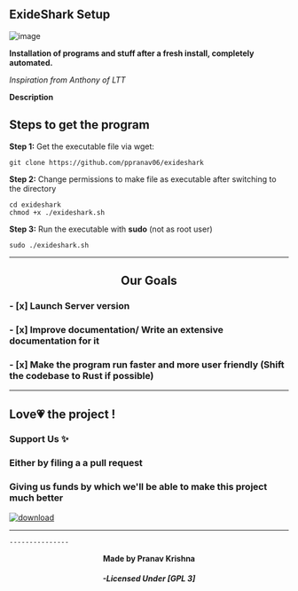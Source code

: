##                    <strong>   ExideShark Setup</strong>

![image](https://user-images.githubusercontent.com/93813737/172992710-a47f54a9-16f7-4839-8634-bd9570103282.png)


  **Installation  of programs and stuff after a fresh install, completely automated.**  

_Inspiration from Anthony of LTT_

**Description**



## Steps to get the program

**Step 1:** Get the executable file via wget:

    git clone https://github.com/ppranav06/exideshark

**Step 2:** Change permissions to make file as executable after switching to the directory

    cd exideshark
    chmod +x ./exideshark.sh

**Step 3:** Run the executable with **sudo** (not as root user)

    sudo ./exideshark.sh

   
    
   
   ----------------   
<h2 align="center">Our Goals</h2> 


### - [x]   Launch Server version 

### - [x]  Improve documentation/ Write an extensive documentation for it 

### - [x]  Make the program run faster and more user friendly (Shift the codebase to Rust if possible)


   -----------
## Love💗 the project ! 
###   Support Us  ✨
###  Either by filing a a pull request 
###  Giving us funds by which we'll be able to make this project much better 
[![download](https://github.com/AmanBhatnagar12/ExideShark/assets/93813737/159b0119-7c3f-4c41-af42-782c7615b179)](paypal.me/ExideShark)

    
----------------------
 


    
    ---------------
<div align="center">
 <strong>Made by Pranav Krishna</strong> 
</div>



<div align="center">
<h5> -Licensed Under [GPL 3]</h5> </div> 


    
    
    
    
  
    
